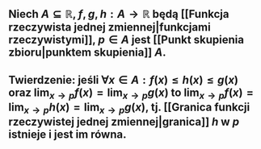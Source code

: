 ## Niech $A\subseteq\mathbb{R}$, $f,g,h:A\to\mathbb{R}$ będą [[Funkcja rzeczywista jednej zmiennej|funkcjami rzeczywistymi]], $p\in A$ jest [[Punkt skupienia zbioru|punktem skupienia]] $A$.
## **Twierdzenie**: jeśli $\forall x\in A: f(x)\leq h(x) \leq g(x)$ oraz $\lim_{x\to p}f(x)=\lim_{x\to p}g(x)$ to $\lim_{x\to p}f(x)=\lim_{x\to p}h(x)=\lim_{x\to p}g(x)$, tj. [[Granica funkcji rzeczywistej jednej zmiennej|granica]] $h$ w $p$ istnieje i jest im równa.